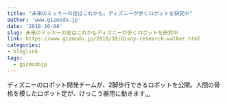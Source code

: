 ```yaml
---
title: "未来のミッキーの足はこれかも。ディズニーが歩くロボットを研究中"
author: 'www.gizmodo.jp'
date: '2018-10-08'
slug: 未来のミッキーの足はこれかもディズニーが歩くロボットを研究中
link: https://www.gizmodo.jp/2018/10/disny-research-walker.html
categories:
- bloglink
tags:
  - gizmodojp
---
```


ディズニーのロボット開発チームが、2脚歩行できるロボットを公開。人間の骨格を模したロボット足が、けっこう器用に動きます[... <i class="fas fa-external-link-alt"></i>](https://www.gizmodo.jp/2018/10/disny-research-walker.html)

